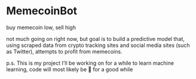 # MemecoinBot
buy memecoin low, sell high

not much going on right now, but goal is to build a predictive model that, using scraped data from crypto tracking sites and social media sites (such as Twitter), attempts to profit from memecoins.

p.s. This is my project I'll be working on for a while to learn machine learning, code will most likely be 💩 for a good while